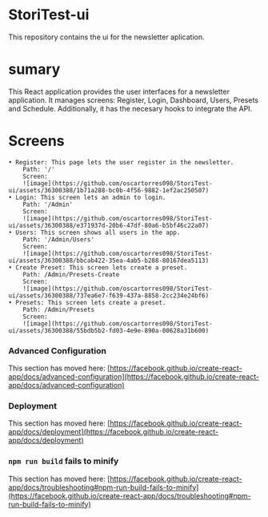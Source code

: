 # StoriTest-ui
This repository contains the ui for the newsletter aplication.

# sumary
This React application provides the user interfaces for a newsletter application. It manages screens: Register, Login, Dashboard, Users, Presets and Schedule. Additionally, it has the necesary hooks to integrate the API.

# Screens
    • Register: This page lets the user register in the newsletter.
        Path: '/'
        Screen:
        ![image](https://github.com/oscartorres098/StoriTest-ui/assets/36300388/1b71a288-bc0b-4f56-9882-1ef2ac250507)
    • Login: This screen lets an admin to login.
        Path: '/Admin'
        Screen:
        ![image](https://github.com/oscartorres098/StoriTest-ui/assets/36300388/e371937d-20b6-47df-80a6-b5bf46c22a07)
    • Users: This screen shows all users in the app.
        Path: '/Admin/Users'
        Screen:
        ![image](https://github.com/oscartorres098/StoriTest-ui/assets/36300388/bbcab422-35ea-4ab5-b288-80167dea5113)
    • Create Preset: This screen lets create a preset.
        Path: /Admin/Presets-Create
        Screen:
        ![image](https://github.com/oscartorres098/StoriTest-ui/assets/36300388/737ea6e7-f639-437a-8858-2cc234e24bf6)
    • Presets: This screen lets create a preset.
        Path: /Admin/Presets
        Screen:
        ![image](https://github.com/oscartorres098/StoriTest-ui/assets/36300388/55bdb5b2-fd03-4e9e-890a-00628a31b600)


### Advanced Configuration

This section has moved here: [https://facebook.github.io/create-react-app/docs/advanced-configuration](https://facebook.github.io/create-react-app/docs/advanced-configuration)

### Deployment

This section has moved here: [https://facebook.github.io/create-react-app/docs/deployment](https://facebook.github.io/create-react-app/docs/deployment)

### `npm run build` fails to minify

This section has moved here: [https://facebook.github.io/create-react-app/docs/troubleshooting#npm-run-build-fails-to-minify](https://facebook.github.io/create-react-app/docs/troubleshooting#npm-run-build-fails-to-minify)
